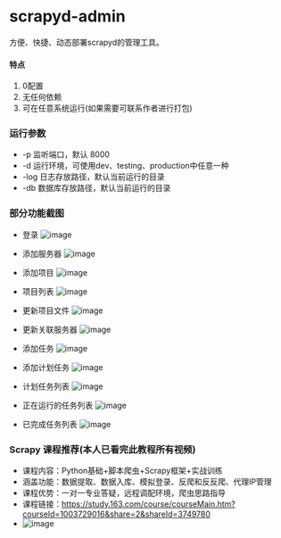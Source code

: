 # scrapyd-admin
方便、快捷、动态部署scrapyd的管理工具。
#### 特点
1. 0配置
2. 无任何依赖
3. 可在任意系统运行(如果需要可联系作者进行打包)

### 运行参数
- -p 监听端口，默认 8000
- -d 运行环境，可使用dev、testing、production中任意一种
- -log 日志存放路径，默认当前运行的目录
- -db 数据库存放路径，默认当前运行的目录

### 部分功能截图
- 登录
![image](https://github.com/ltachi1/scrapyd-admin/raw/master/images/login.jpg)

- 添加服务器
![image](https://github.com/ltachi1/scrapyd-admin/raw/master/images/server_add.jpg)

- 添加项目
![image](https://github.com/ltachi1/scrapyd-admin/raw/master/images/project_add.jpg)

- 项目列表
![image](https://github.com/ltachi1/scrapyd-admin/raw/master/images/project_list.png)

- 更新项目文件
![image](https://github.com/ltachi1/scrapyd-admin/raw/master/images/update_version.png)

- 更新关联服务器
![image](https://github.com/ltachi1/scrapyd-admin/raw/master/images/update_servers.png)

- 添加任务
![image](https://github.com/ltachi1/scrapyd-admin/raw/master/images/add_task.jpg)

- 添加计划任务
![image](https://github.com/ltachi1/scrapyd-admin/raw/master/images/add_schedule.jpg)

- 计划任务列表
![image](https://github.com/ltachi1/scrapyd-admin/raw/master/images/schedule_list.jpg)

- 正在运行的任务列表
![image](https://github.com/ltachi1/scrapyd-admin/raw/master/images/task_running_list.jpg)

- 已完成任务列表
![image](https://github.com/ltachi1/scrapyd-admin/raw/master/images/task_finished_list.png)

### Scrapy 课程推荐(本人已看完此教程所有视频)
- 课程内容：Python基础+脚本爬虫+Scrapy框架+实战训练
- 涵盖功能：数据提取、数据入库、模拟登录、反爬和反反爬、代理IP管理
- 课程优势：一对一专业答疑，远程调配环境，爬虫思路指导
- 课程链接：https://study.163.com/course/courseMain.htm?courseId=1003729016&share=2&shareId=3749780
- ![image](https://github.com/ltachi1/scrapyd-admin/raw/master/images/scrapy.jpg)
